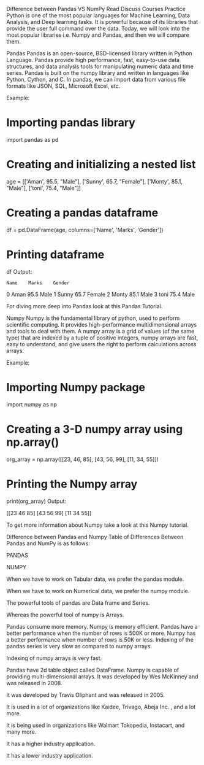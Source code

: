 Difference between Pandas VS NumPy
Read
Discuss
Courses
Practice
Python is one of the most popular languages for Machine Learning, Data Analysis, and Deep learning tasks. It is powerful because of its libraries that provide the user full command over the data. Today, we will look into the most popular libraries i.e. Numpy and Pandas, and then we will compare them.

Pandas
Pandas is an open-source, BSD-licensed library written in Python Language. Pandas provide high performance, fast, easy-to-use data structures, and data analysis tools for manipulating numeric data and time series. Pandas is built on the numpy library and written in languages like Python, Cython, and C. In pandas, we can import data from various file formats like JSON, SQL, Microsoft Excel, etc.

Example:

# Importing pandas library
import pandas as pd
 
# Creating and initializing a nested list
age = [['Aman', 95.5, "Male"], ['Sunny', 65.7, "Female"],
       ['Monty', 85.1, "Male"], ['toni', 75.4, "Male"]]
 
# Creating a pandas dataframe
df = pd.DataFrame(age, columns=['Name', 'Marks', 'Gender'])
 
# Printing dataframe
df
Output:


    Name    Marks    Gender
0    Aman    95.5    Male
1    Sunny    65.7    Female
2    Monty    85.1    Male
3    toni    75.4    Male

For diving more deep into Pandas look at this Pandas Tutorial.

Numpy
Numpy is the fundamental library of python, used to perform scientific computing. It provides high-performance multidimensional arrays and tools to deal with them. A numpy array is a grid of values (of the same type) that are indexed by a tuple of positive integers, numpy arrays are fast, easy to understand, and give users the right to perform calculations across arrays.

Example:

# Importing Numpy package
import numpy as np
 
# Creating a 3-D numpy array using np.array()
org_array = np.array([[23, 46, 85],
                      [43, 56, 99],
                      [11, 34, 55]])
 
# Printing the Numpy array
print(org_array)
Output:

[[23 46 85]
 [43 56 99]
 [11 34 55]]

To get more information about Numpy take a look at this Numpy tutorial.

Difference between Pandas and Numpy
Table of Differences Between Pandas and NumPy is as follows: 

PANDAS

NUMPY

When we have to work on Tabular data, we prefer the pandas module.

When we have to work on Numerical data, we prefer the numpy module.

The powerful tools of pandas are Data frame and Series.

Whereas the powerful tool of numpy is Arrays.

Pandas consume more memory.	Numpy is memory efficient.
Pandas have a better performance when the number of rows is 500K or more.	Numpy has a better performance when number of rows is 50K or less.
Indexing of the pandas series is very slow as compared to numpy arrays.

Indexing of numpy arrays is very fast.

Pandas have 2d table object called DataFrame.	Numpy is capable of providing multi-dimensional arrays.
It was developed by Wes McKinney and was released in 2008.

It was developed by Travis Oliphant and was released in 2005.

It is used in a lot of organizations like Kaidee, Trivago, Abeja Inc. , and a lot more. 

It is being used in organizations like Walmart Tokopedia, Instacart, and many more.

It has a higher industry application.

It has a lower industry application.
